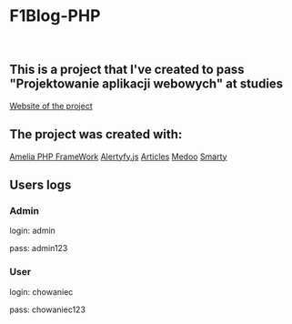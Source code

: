# F1Blog-PHP 
<br>
<h2>This is a project that I've created to pass "Projektowanie aplikacji webowych" at studies</h2>
<a href="https://marcysiox.000webhostapp.com/F1Blog-PHP/public/">Website of the project</a>
<h2>The project was created with: </h2>
<a href="http://amelia-framework.eu/">Amelia PHP FrameWork</a>
<a href="https://alertifyjs.com/">Alertyfy.js</a>
<a href="https://powrotroberta.pl/">Articles</a>
<a href="https://medoo.in/">Medoo</a>
<a href="https://www.smarty.net/">Smarty</a>

<h2>Users logs</h2>
<h3>Admin</h3> 
<p>login: admin</p>
<p>pass: admin123</p>
<h3>User</h3> 
<p>login: chowaniec</p>
<p>pass: chowaniec123</p>

